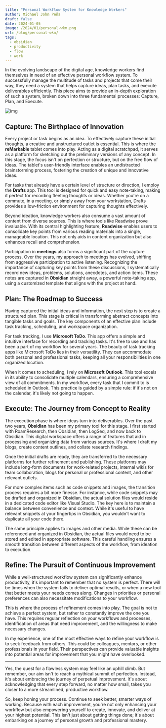 ```yaml
---
title: "Personal Workflow System for Knowledge Workers"
author: Michael John Peña
draft: false
date: 2024-01-05
image: /2024/01/personal-wkm.png
url: /blog/personal-wkm/
tags:
  - obsidian
  - productivity
  - flow
  - work
---
```


In the evolving landscape of the digital age, knowledge workers find themselves in need of an effective personal workflow system. To successfully manage the multitude of tasks and projects that come their way, they need a system that helps capture ideas, plan tasks, and execute deliverables efficiently. This piece aims to provide an in-depth exploration of such a system, broken down into three fundamental processes: Capture, Plan, and Execute.

![img](/2024/01/personal-wkm.png)

## Capture: The Birthplace of Innovation

Every project or task begins as an idea. To effectively capture these initial thoughts, a creative and unstructured outlet is essential. This is where the **reMarkable** tablet comes into play. Acting as a digital scratchpad, it serves as a platform for sketching out the preliminary versions of any concept. In this stage, the focus isn't on perfection or structure, but on the free flow of ideas. The tablet's user-friendly interface enables an undistracted brainstorming process, fostering the creation of unique and innovative ideas.

For tasks that already have a certain level of structure or direction, I employ the **Drafts** app. This tool is designed for quick and easy note-taking, making it perfect for recording fleeting thoughts or ideas. Whether you're on a commute, in a meeting, or simply away from your workstation, Drafts provides a low-friction environment for capturing thoughts effectively.

Beyond ideation, knowledge workers also consume a vast amount of content from diverse sources. This is where tools like Readwise prove invaluable. With its central highlighting feature, **Readwise** enables users to consolidate key points from various reading materials into a single, manageable location. This not only aids in content organization but also enhances recall and comprehension.

Participation in **meetings** also forms a significant part of the capture process. Over the years, my approach to meetings has evolved, shifting from aggressive participation to active listening. Recognizing the importance of capturing key points from these discussions, I systematically record new ideas, problems, solutions, anecdotes, and action items. These notes are captured in **Obsidian** straight away, a powerful note-taking app, using a customized template that aligns with the project at hand.

## Plan: The Roadmap to Success

Having captured the initial ideas and information, the next step is to create a structured plan. This stage is critical in transforming abstract concepts into tangible tasks and goals. The key components of an effective plan include task tracking, scheduling, and workspace organization.

For task tracking, I use **Microsoft ToDo**. This app offers a simple and intuitive interface for recording and tracking tasks. It's free to use and has been a part of my workflow for several years. The beauty of task tracking apps like Microsoft ToDo lies in their versatility. They can accommodate both personal and professional tasks, keeping all your responsibilities in one organized location.

When it comes to scheduling, I rely on **Microsoft Outlook**. This tool excels in its ability to consolidate multiple calendars, ensuring a comprehensive view of all commitments. In my workflow, every task that I commit to is scheduled in Outlook. This practice is guided by a simple rule: if it's not on the calendar, it's likely not going to happen.

## Execute: The Journey from Concept to Reality

The execution phase is where ideas turn into deliverables. Over the past two years, **Obsidian** has been my primary tool for this stage. I first started with RoamResearch, then Obsidian, then LogSeq, and now back to Obsidian. This digital workspace offers a range of features that aid in processing and organizing data from various sources. It's where I draft my blogs, create content outlines, and collate research findings.

Once the initial drafts are ready, they are transferred to the necessary platforms for further refinement and publishing. These platforms may include long-form documents for work-related projects, internal wikis for team collaboration, blogs for personal or professional content, and other relevant outlets.

For more complex items such as code snippets and images, the transition process requires a bit more finesse. For instance, while code snippets may be drafted and organized in Obsidian, the actual solution files would reside in a dedicated code editor like Visual Studio. The key here is to maintain a balance between convenience and context. While it's useful to have relevant snippets at your fingertips in Obsidian, you wouldn't want to duplicate all your code there.

The same principle applies to images and other media. While these can be referenced and organized in Obsidian, the actual files would need to be stored and edited in appropriate software. This careful handling ensures a smooth transition between different aspects of the workflow, from ideation to execution.

## Refine: The Pursuit of Continuous Improvement

While a well-structured workflow system can significantly enhance productivity, it's important to remember that no system is perfect. There will be times when the system fails to deliver optimal results, or when a new tool that better meets your needs comes along. Changes in priorities or personal preferences can also necessitate modifications to your workflow.

This is where the process of refinement comes into play. The goal is not to achieve a perfect system, but rather to constantly improve the one you have. This requires regular reflection on your workflows and processes, identification of areas that need improvement, and the willingness to make necessary changes.

In my experience, one of the most effective ways to refine your workflow is to seek feedback from others. This could be colleagues, mentors, or other professionals in your field. Their perspectives can provide valuable insights into potential areas for improvement that you might have overlooked.

---

Yes, the quest for a flawless system may feel like an uphill climb. But remember, our aim isn't to reach a mythical summit of perfection. Instead, it's about embracing the journey of perpetual improvement. It's about acknowledging that every step forward, no matter how small, takes you closer to a more streamlined, productive workflow.

So, keep honing your process. Continue to seek better, smarter ways of working. Because with each improvement, you're not only enhancing your workflow but also empowering yourself to create, innovate, and deliver at your highest potential. This isn't just about getting things done; it's about embarking on a journey of personal growth and professional mastery.
